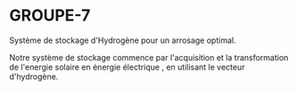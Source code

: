 # GROUPE-7
Système de stockage d'Hydrogène pour un arrosage optimal.

Notre système de stockage commence par l'acquisition et la transformation de l'energie solaire en énergie électrique , en utilisant le vecteur  d'hydrogène.

